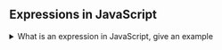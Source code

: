 ## Expressions in JavaScript

<details>
<br/>
  <summary>What is an expression in JavaScript, give an example</summary>

An expression is a phrase, when evaluated produces a value in JavaScript
<br/>
**Examples**:

- Variable names that evaluate to whatever value that been assigned.
- Array access expression.
- Function invocation expression etc.
</details>
